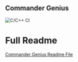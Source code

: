 ## Commander Genius

![C/C++ CI](https://github.com/gerstrong/Commander-Genius/workflows/C/C++%20CI/badge.svg?branch=master)

# Full Readme

[Commander Genius Readme File](https://github.com/gerstrong/Commander-Genius/blob/master/README.in)
